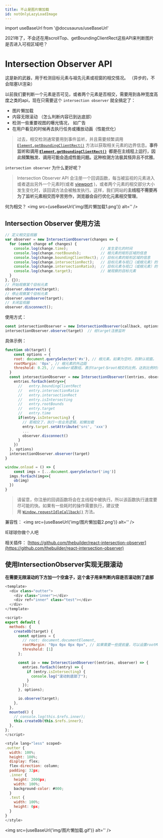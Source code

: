 ```yaml
---
title: 不止是图片懒加载
id: notOnlyLazyLoadImage
---
```

import useBaseUrl from '@docusaurus/useBaseUrl'

2021年了，不会还在用scrollTop、getBoundingClientRect这些API来判断图片是否进入可视区域吧？


# Intersection Observer API
这是新的武器，用于检测目标元素与祖先元素或视窗的相交情况。 （异步的，不会阻塞UI渲染）


以前我们要判断一个元素是否可见，或者两个元素是否相交，需要用到各种宽度高度之类的api，现在只需要这个 `intersection observer` 就全搞定了：

- 图片懒加载
- 内容无限滚动 （怎么判断内容已到达底部）
- 检测一些重要视图的曝光情况， 如广告
- 在用户看见的时候再去执行任务或播放动画（性能优化）



> 过去，相交检测通常要用到事件监听，并且需要频繁调用[`Element.getBoundingClientRect()`](https://developer.mozilla.org/zh-CN/docs/Web/API/Element/getBoundingClientRect) 方法以获取相关元素的边界信息。**事件监听和调用 **[**`Element.getBoundingClientRect()`**](https://developer.mozilla.org/zh-CN/docs/Web/API/Element/getBoundingClientRect)**  都是在主线程上运行，因此频繁触发、调用可能会造成性能问题。这种检测方法极其怪异且不优雅**。



`intersection observer` 为什么更好呢？
> Intersection Observer API 会注册一个回调函数，每当被监视的元素进入或者退出另外一个元素时(或者 [viewport](https://developer.mozilla.org/zh-CN/docs/Glossary/Viewport) )，或者两个元素的相交部分大小发生变化时，该回调方法会被触发执行。这样，我们网站的**主线程不需要再为了监听元素相交而辛苦劳作，浏览器会自行优化元素相交管理**。



何为相交？
<img src={useBaseUrl('img/图片懒加载1.png')} alt='' />

## Intersection Observer 使用方法

```javascript
// 定义相交监视器
var observer = new IntersectionObserver(changes => {
  for (const change of changes) {
    console.log(change.time);               // 发生变化的时间
    console.log(change.rootBounds);         // 根元素的矩形区域的信息
    console.log(change.boundingClientRect); // 目标元素的矩形区域的信息
    console.log(change.intersectionRect);   // 目标元素与视口（或根元素）的交叉区域的信息
    console.log(change.intersectionRatio);  // 目标元素与视口（或根元素）的相交比例
    console.log(change.target);             // 被观察的目标元素
  }
}, {});
// 开始观察某个目标元素
observer.observe(target);
// 停止观察某个目标元素
observer.unobserve(target);
// 关闭监视器
observer.disconnect();
```




使用方式：
```javascript
const intersectionObserver = new IntersectionObserver(callback, options)
intersectionObserver.observe(target)  // 给target注册监听
```
具体示例：
```javascript
function ob(target) {
	const options = {
    root: document.querySelector('#x'), // 根元素。如果为空时，则默认视窗。
    rootMargin: '0px', // 根元素的外边距
    threshold: 0.25, // number或数组。表示target与root相交的比例，达到比例时则触发回调函数。若指定0，表示只要节点进入可视区域马上触发回调。若指定1，表示节点完全进入可视区域时触发回调（可以用来做无限滚动）
  }
  const intersectionObserver = new IntersectionObserver((entries, observer)=>{
    entries.forEach(entry=>{
      //   entry.boundingClientRect
      //   entry.intersectionRatio
      //   entry.intersectionRect
      //   entry.isIntersecting
      //   entry.rootBounds
      //   entry.target
      //   entry.time
      if(entry.isIntersecting) {
        // 若相交了，执行一些业务逻辑，如懒加载
        entry.target.setAttribute('src', 'xxx')
        ...
        observer.disconnect()
      }
    })
  }, options)
  intersectionObserver.observer(target)
}

window.onload = () => {
	const imgs = [...document.querySelector('img')]
  imgs.forEach(img=>{
  	ob(img)
  })
}
```
> 请留意，你注册的回调函数将会在主线程中被执行。所以该函数执行速度要尽可能的快。如果有一些耗时的操作需要执行，建议使用 [`Window.requestIdleCallback()`](https://developer.mozilla.org/zh-CN/docs/Web/API/Window/requestIdleCallback) 方法。





兼容性：
<img src={useBaseUrl('img/图片懒加载2.png')} alt='' />

IE球球你做个人吧


相关插件：
[https://github.com/thebuilder/react-intersection-observer](https://github.com/thebuilder/react-intersection-observer)


## 使用IntersectionObserver实现无限滚动


**在需要无限滚动的下方加一个空盒子，这个盒子用来判断内容是否滚动到了底部**
```javascript
<template>
  <div class="outter">
    <div class="inner"></div>
    <div ref="inner" class="test"></div>
  </div>
</template>

<script>
export default {
  methods: {
    createOb(target) {
      const options = {
        // root: document.documentElement,
        rootMargin: "0px 0px 0px 0px", // 如果需要一些提前量，可以设置rootMargin
        threshold: [1]
      };

      const io = new IntersectionObserver((entries, observer) => {
        entries.forEach((entry) => {
          if (entry.isIntersecting) {
            console.log("滚动到底部了");
          }
        });
      }, options);

      io.observe(target);
    },
  },
  mounted() {
    // console.log(this.$refs.inner);
    this.createOb(this.$refs.inner);
  },
};
</script>

<style lang="less" scoped>
.outter {
  width: 100%;
  height: 100%;
  display: flex;
  flex-direction: column;
  padding: 32px;
  .inner {
    height: 2000px;
    width: 100%;
    background-color: #000;
  }
  .test {
    width: 100%;
    height: 0px;
  }
}
</style>
```
<img src={useBaseUrl('img/图片懒加载.gif')} alt='' />